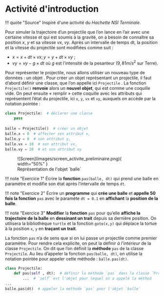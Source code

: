 # Activité d'introduction

!!! quote "Source"
    Inspiré d'une activité du *Hachette NSI Terminale*.

Pour simuler la trajectoire d’un projectile que l’on lance en l’air avec une certaine vitesse et qui est soumis à la gravité, on a besoin de connaître sa position $x$, $y$ et sa vitesse $vx$, $vy$. Après un intervalle de temps dt, la position et la vitesse du projectile sont modifiées comme suit :

- $x = x + dt × vx ; y = y + dt × vy$ ;
- $vy = vy − g × dt$ où $g$ est l’intensité de la pesanteur ($9,81 m/s^2$ sur Terre).

Pour représenter le projectile, nous allons utiliser un nouveau type de données : un objet . Pour créer un objet représentant un projectile, il faut d’abord définir une classe, que l’on appelle ici `Projectile` . La fonction `Projectile()` **renvoie** alors un **nouvel objet**, qui est comme une coquille vide. On peut ensuite « remplir » cette coquille avec les attributs qui représentent l’état du projectile, ici `x`, `y`, `vx` et `vy`, auxquels on accède par la notation pointée :

```python
class Projectile:  # déclarer une classe
    pass

balle = Projectile()  # créer un objet
balle.x = 0  # affecter son attribut x,
balle.y = 0  # son attribut y,
balle.vx = 10  # son attribut vx,
balle.vy = 20  # et son attribut vy
```

<figure markdown>
  ![Screen](images/screen_activite_preliminaire.png){ width="50%" }
  <figcaption>Représentation de l'objet `balle`</figcaption>
</figure>

!!! note "Exercice 1"
    Écrire la **fonction** `pas(balle, dt)` qui prend une balle en paramètre et modifie son état après l’intervalle de temps `dt`.

!!! note "Exercice 2"
    Écrire un **programme** qui **crée une balle** et **appelle 50 fois la fonction** `pas` avec le paramète `dt = 0.1` en **affichant** la **position de la balle**.

!!! note "Exercice 3"
    **Modifier** la **fonction** `pas` pour qu’elle **affiche la trajectoire de la balle** en **dessinant un trait** depuis sa dernière position. On utilisera la bibliothèque `turtle` et la fonction `goto(x,y)` qui déplace la tortue à la position `x`, `y` en **traçant un trait**.

La fonction `pas` n’a de sens que si on lui passe un projectile comme premier paramètre. Pour rendre cela explicite, on peut la définir *à l’intérieur* de la classe `Projectile`. On dit que l’on définit la **méthode** `pas` de la classe `Projectile`. Au lieu d’appeler la fonction `pas(balle, dt)`, on utilise la notation pointée pour appeler cette méthode : `balle.pas(dt)`.

```python
class Projectile:
    def pas(self , dt):  # définir la méthode `pas` dans la classe `Projectile`
        ...  # `self` est l'objet pour lequel on a appelé la méthod
...
balle.pas(dt)  # appeler la méthode `pas` pour l'objet `balle`
```